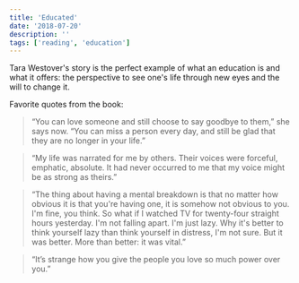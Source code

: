```yaml
---
title: 'Educated'
date: '2018-07-20'
description: ''
tags: ['reading', 'education']
---
```


Tara Westover's story is the perfect example of what an education is and what it offers: the perspective to see one's life through new eyes and the will to change it.

Favorite quotes from the book:

> “You can love someone and still choose to say goodbye to them,” she says now. “You can miss a person every day, and still be glad that they are no longer in your life.”

> “My life was narrated for me by others. Their voices were forceful, emphatic, absolute. It had never occurred to me that my voice might be as strong as theirs.”

> “The thing about having a mental breakdown is that no matter how obvious it is that you're having one, it is somehow not obvious to you. I'm fine, you think. So what if I watched TV for twenty-four straight hours yesterday. I'm not falling apart. I'm just lazy. Why it's better to think yourself lazy than think yourself in distress, I'm not sure. But it was better. More than better: it was vital.”

> “It’s strange how you give the people you love so much power over you.”
